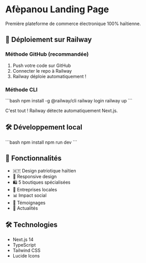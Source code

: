 # Afèpanou Landing Page

Première plateforme de commerce électronique 100% haïtienne.

## 🚀 Déploiement sur Railway

### Méthode GitHub (recommandée)
1. Push votre code sur GitHub
2. Connecter le repo à Railway
3. Railway déploie automatiquement !

### Méthode CLI
\`\`\`bash
npm install -g @railway/cli
railway login
railway up
\`\`\`

C'est tout ! Railway détecte automatiquement Next.js.

## 🛠️ Développement local

\`\`\`bash
npm install
npm run dev
\`\`\`

## 📱 Fonctionnalités

- 🇭🇹 Design patriotique haïtien  
- 📱 Responsive design
- 🛍️ 5 boutiques spécialisées
- 💼 Entreprises locales
- 📊 Impact social
- 💬 Témoignages
- 📰 Actualités

## 🛠️ Technologies

- Next.js 14
- TypeScript  
- Tailwind CSS
- Lucide Icons
